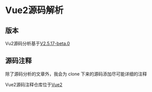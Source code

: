 # Vue2源码解析

## 版本

Vu2源码分析基于[V2.5.17-beta.0](https://github.com/vuejs/vue/tree/v2.5.17-beta.0)

## 源码注释

除了源码分析的文章外，我会为 clone 下来的源码添加尽可能详细的注释

Vue2源码注释仓库位于[Vue2](https://github.com/CrayonPig/originCodeCommit/tree/main/packages/vue2)
